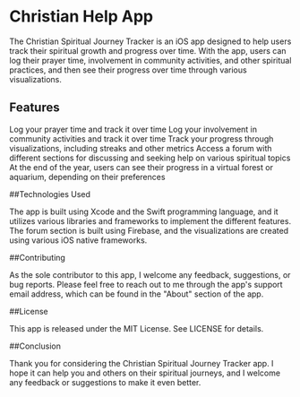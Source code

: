 # Christian Help App

The Christian Spiritual Journey Tracker is an iOS app designed to help users track their spiritual growth and progress over time. With the app, users can log their prayer time, involvement in community activities, and other spiritual practices, and then see their progress over time through various visualizations.

## Features

Log your prayer time and track it over time
Log your involvement in community activities and track it over time
Track your progress through visualizations, including streaks and other metrics
Access a forum with different sections for discussing and seeking help on various spiritual topics
At the end of the year, users can see their progress in a virtual forest or aquarium, depending on their preferences

##Technologies Used

The app is built using Xcode and the Swift programming language, and it utilizes various libraries and frameworks to implement the different features. The forum section is built using Firebase, and the visualizations are created using various iOS native frameworks.

##Contributing

As the sole contributor to this app, I welcome any feedback, suggestions, or bug reports. Please feel free to reach out to me through the app's support email address, which can be found in the "About" section of the app.

##License

This app is released under the MIT License. See LICENSE for details.

##Conclusion

Thank you for considering the Christian Spiritual Journey Tracker app. I hope it can help you and others on their spiritual journeys, and I welcome any feedback or suggestions to make it even better.






